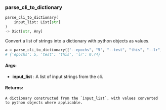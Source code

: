 

### parse_cli_to_dictionary
```python
parse_cli_to_dictionary(
	input_list: List[str]
)
-> Dict[str, Any]
```
Convert a list of strings into a dictionary with python objects as values.

```python
a = parse_cli_to_dictionary(["--epochs", "5", "--test", "this", "--lr", "0.74"]) 
# {'epochs': 5, 'test': 'this', 'lr': 0.74}
```


#### Args:

* **input_list** :  A list of input strings from the cli.

#### Returns:
    A dictionary constructed from the `input_list`, with values converted to python objects where applicable.
